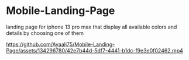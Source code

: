 # Mobile-Landing-Page
landing page for iphone 13 pro max that display all available colors and details by choosing one of them

https://github.com/Ayaali75/Mobile-Landing-Page/assets/134296780/42e7b44d-5df7-4441-b1dc-f9e3e0f02462.mp4
